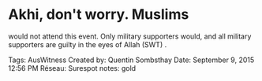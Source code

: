 # Akhi, don't worry. Muslims
would not attend this event.
Only military supporters would,
and all military supporters are
guilty in the eyes of Allah
(SWT) .

Tags: AusWitness
Created by: Quentin Sombsthay
Date: September 9, 2015 12:56 PM
Réseau: Surespot
notes: gold